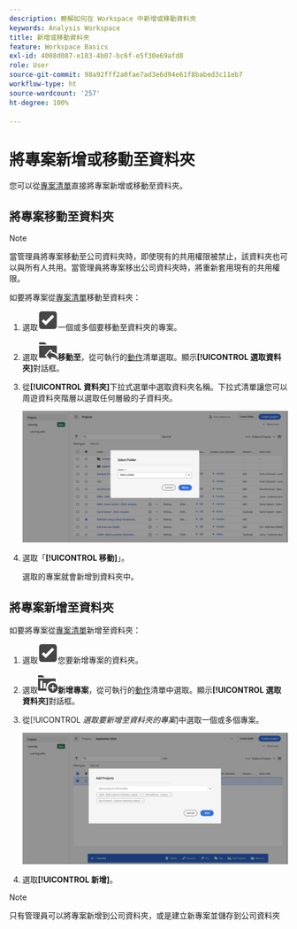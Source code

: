 ```yaml
---
description: 瞭解如何在 Workspace 中新增或移動資料夾
keywords: Analysis Workspace
title: 新增或移動資料夾
feature: Workspace Basics
exl-id: 4008d087-e183-4b07-bc6f-e5f30e69afd8
role: User
source-git-commit: 98a92fff2a0fae7ad3e6d94e61f8babed3c11eb7
workflow-type: ht
source-wordcount: '257'
ht-degree: 100%

---
```


# 將專案新增或移動至資料夾

您可以從[專案清單](/help/analysis-workspace/build-workspace-project/freeform-overview.md#project-list)直接將專案新增或移動至資料夾。

## 將專案移動至資料夾

>[!NOTE]
>
>當管理員將專案移動至公司資料夾時，即使現有的共用權限被禁止，該資料夾也可以與所有人共用。當管理員將專案移出公司資料夾時，將重新套用現有的共用權限。
>

如要將專案從[專案清單](/help/analysis-workspace/build-workspace-project/freeform-overview.md#project-list)移動至資料夾：

1. 選取![SelectBox](/help/assets/icons/SelectBox.svg)一個或多個要移動至資料夾的專案。

1. 選取![FolderAddTo](/help/assets/icons/FolderAddTo.svg)**移動至**，從可執行的[動作](/help/analysis-workspace/build-workspace-project/freeform-overview.md#actions)清單選取。顯示&#x200B;**[!UICONTROL 選取資料夾]**&#x200B;對話框。

1. 從&#x200B;**[!UICONTROL 資料夾]**&#x200B;下拉式選單中選取資料夾名稱。下拉式清單讓您可以周遊資料夾階層以選取任何層級的子資料夾。

   ![The Select Folder view showing the drop down menu and available subfolders.](/help/analysis-workspace/build-workspace-project/assets/add-projects.png)

1. 選取「**[!UICONTROL 移動]**」。


   選取的專案就會新增到資料夾中。


## 將專案新增至資料夾

如要將專案從[專案清單](/help/analysis-workspace/build-workspace-project/freeform-overview.md#project-list)新增至資料夾：

1. 選取![SelectBox](/help/assets/icons/SelectBox.svg)您要新增專案的資料夾。

1. 選取![ProjectAdd](/help/assets/icons/ProjectAdd.svg)**新增專案**，從可執行的[動作](/help/analysis-workspace/build-workspace-project/freeform-overview.md#actions)清單中選取。顯示&#x200B;**[!UICONTROL 選取資料夾]**&#x200B;對話框。

1. 從&#x200B;[!UICONTROL *選取要新增至資料夾的專案*]&#x200B;中選取一個或多個專案。

   ![The Select Folder view showing the drop down menu and available subfolders.](/help/analysis-workspace/build-workspace-project/assets/add-projects-folder.png)

1. 選取&#x200B;**[!UICONTROL 新增]**。

>[!NOTE]
>
>只有管理員可以將專案新增到公司資料夾，或是建立新專案並儲存到公司資料夾

